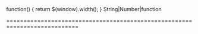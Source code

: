 <!--**
/*-------------------------------------------
    Auto-generated file. Do not modify.
-------------------------------------------

**-->
<!--merge--><!--/merge-->
<!--custom_default_for_windows_8-->function() { return $(window).width(); }<!--/custom_default_for_windows_8-->
<!--type-->String|Number|function<!--/type-->
===========================================================================
